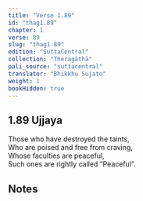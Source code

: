 ```yaml
---
title: "Verse 1.89"
id: "thag1.89"
chapter: 1
verse: 89
slug: "thag1.89"
edition: "SuttaCentral"
collection: "Theragāthā"
pali_source: "suttacentral"
translator: "Bhikkhu Sujato"
weight: 1
bookHidden: true
---
```


## 1.89 Ujjaya  

Those who have destroyed the taints,  
Who are poised and free from craving,  
Whose faculties are peaceful,  
Such ones are rightly called “Peaceful”.

## Notes